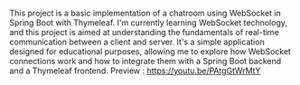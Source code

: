 This project is a basic implementation of a chatroom using WebSocket in Spring Boot with Thymeleaf.
I'm currently learning WebSocket technology, and this project is aimed at understanding the fundamentals of real-time communication between a client and server.
It's a simple application designed for educational purposes, allowing me to explore how WebSocket connections work and how to integrate them with a Spring Boot backend and a Thymeleaf frontend.
Preview : https://youtu.be/PAtgGtWrMtY
